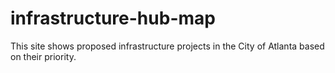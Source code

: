 # infrastructure-hub-map

This site shows proposed infrastructure projects in the City of Atlanta based on their priority. 
